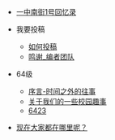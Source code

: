 - [一中南街1号回忆录](/?id=一中南街1号回忆录)
- 我要投稿
  - [如何投稿](/join/join)
  - [鸣谢_编者团队](/join/writer)
- 64级
  - [序言-时间之外的往事](/64/start)
  - [关于我们的一些校园趣事](/64/things)
  - [6423](/64/6423.md)
  
- [现在大家都在哪里呢？](/where)




